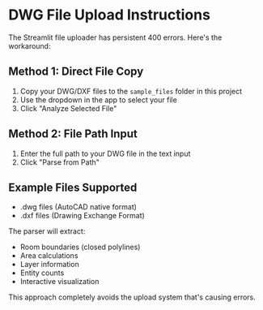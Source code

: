 # DWG File Upload Instructions

The Streamlit file uploader has persistent 400 errors. Here's the workaround:

## Method 1: Direct File Copy
1. Copy your DWG/DXF files to the `sample_files` folder in this project
2. Use the dropdown in the app to select your file
3. Click "Analyze Selected File"

## Method 2: File Path Input  
1. Enter the full path to your DWG file in the text input
2. Click "Parse from Path"

## Example Files Supported
- .dwg files (AutoCAD native format)
- .dxf files (Drawing Exchange Format)

The parser will extract:
- Room boundaries (closed polylines)
- Area calculations
- Layer information
- Entity counts
- Interactive visualization

This approach completely avoids the upload system that's causing errors.